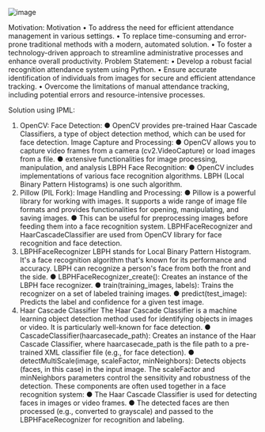 ![image](https://github.com/user-attachments/assets/781eaae3-8e7c-4c98-9438-dd8dc8ad4010)

Motivation:
Motivation
• To address the need for efficient attendance management in various settings.
• To replace time-consuming and error-prone traditional methods with a modern, automated solution.
• To foster a technology-driven approach to streamline administrative processes and enhance overall productivity.
 
 
Problem Statement:
• Develop a robust facial recognition attendance system using Python.
• Ensure accurate identification of individuals from images for secure and efficient attendance tracking.
• Overcome the limitations of manual attendance tracking, including potential errors and resource-intensive processes.

Solution using IPML:
1. OpenCV:
Face Detection:
● OpenCV provides pre-trained Haar Cascade Classifiers, a type of object detection method,
which can be used for face detection.
Image Capture and Processing:
● OpenCV allows you to capture video frames from a camera (cv2.VideoCapture) or load images
from a file.
● extensive functionalities for image processing, manipulation, and analysis
LBPH Face Recognition:
● OpenCV includes implementations of various face recognition algorithms. LBPH (Local Binary
Pattern Histograms) is one such algorithm.
2. Pillow (PIL Fork):
Image Handling and Processing:
● Pillow is a powerful library for working with images. It supports a wide range of image file formats
and provides functionalities for opening, manipulating, and saving images.
● This can be useful for preprocessing images before feeding them into a face recognition system.
LBPHFaceRecognizer and HaarCascadeClassifier are used from OpenCV library for face
recognition and face detection.
1. LBPHFaceRecognizer
LBPH stands for Local Binary Pattern Histogram. It's a face recognition algorithm that's known for its
performance and accuracy. LBPH can recognize a person's face from both the front and the side.
● LBPHFaceRecognizer_create(): Creates an instance of the LBPH face recognizer.
● train(training_images, labels): Trains the recognizer on a set of labeled training images.
● predict(test_image): Predicts the label and confidence for a given test image.
2. Haar Cascade Classifier
The Haar Cascade Classifier is a machine learning object detection method used for identifying objects in
images or video. It is particularly well-known for face detection.
● CascadeClassifier(haarcasecade_path): Creates an instance of the Haar Cascade Classifier, where
haarcasecade_path is the file path to a pre-trained XML classifier file (e.g., for face detection).
● detectMultiScale(image, scaleFactor, minNeighbors): Detects objects (faces, in this case) in the input
image. The scaleFactor and minNeighbors parameters control the sensitivity and robustness of the
detection.
These components are often used together in a face recognition system:
● The Haar Cascade Classifier is used for detecting faces in images or video frames.
● The detected faces are then processed (e.g., converted to grayscale) and passed to the
LBPHFaceRecognizer for recognition and labeling.

